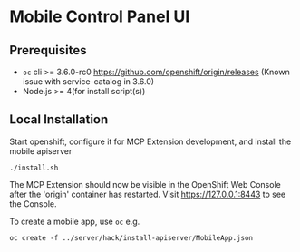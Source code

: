 # Mobile Control Panel UI


## Prerequisites

* `oc` cli >= 3.6.0-rc0 https://github.com/openshift/origin/releases (Known issue with service-catalog in 3.6.0)
* Node.js >= 4(for install script(s))

## Local Installation

Start openshift, configure it for MCP Extension development, and install the mobile apiserver

```
./install.sh
```

The MCP Extension should now be visible in the OpenShift Web Console after the 'origin' container has restarted.
Visit https://127.0.0.1:8443 to see the Console.

To create a mobile app, use `oc` e.g.

```
oc create -f ../server/hack/install-apiserver/MobileApp.json
```
